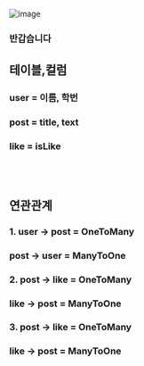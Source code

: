 ![image](https://github.com/user-attachments/assets/5fd3e1a8-b14f-47e2-b5e3-353346fbd7a5)   
### 반갑습니다    
## 테이블,컬럼   
### user = 이름, 학번   
### post = title, text    
### like = isLike   
<br/><br/>
## 연관관계
### 1. user -> post = OneToMany   
### post -> user = ManyToOne   
### 2. post -> like = OneToMany
### like -> post = ManyToOne    
### 3.   post -> like = OneToMany
###      like -> post = ManyToOne





